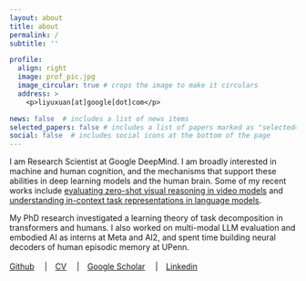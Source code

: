 ```yaml
---
layout: about
title: about
permalink: /
subtitle: ''

profile:
  align: right
  image: prof_pic.jpg
  image_circular: true # crops the image to make it circulars
  address: >
    <p>liyuxuan[at]google[dot]com</p>

news: false  # includes a list of news items
selected_papers: false # includes a list of papers marked as "selected={true}"
social: false  # includes social icons at the bottom of the page
---
```


I am Research Scientist at Google DeepMind. I am broadly interested in machine and human cognition, and the mechanisms that support these abilities in deep learning models and the human brain. Some of my recent works include [evaluating zero-shot visual reasoning in video models](https://video-zero-shot.github.io/) and [understanding in-context task representations in language models](https://arxiv.org/abs/2509.04466).

My PhD research investigated a learning theory of task decomposition in transformers and humans. I also worked on multi-modal LLM evaluation and embodied AI as interns at Meta and AI2, and spent time building neural decoders of human episodic memory at UPenn.
<br>
<br>
[Github](https://github.com/Effie-Li)&emsp;
|&emsp;[CV](assets/pdf/cv.pdf)&emsp;
|&emsp;[Google Scholar](https://scholar.google.com/citations?user=KEwjXcMAAAAJ&hl=en&oi=ao)&emsp;
|&emsp;[Linkedin](https://www.linkedin.com/in/effieloveslife/)